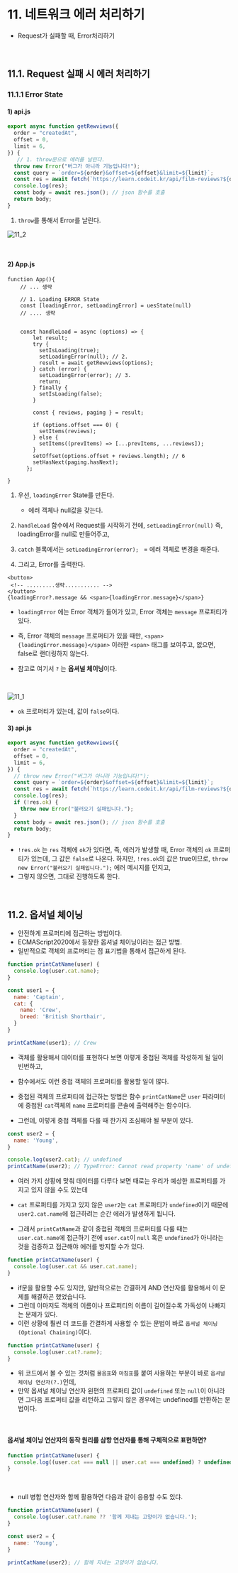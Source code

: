 # 11. 네트워크 에러 처리하기

- Request가 실패할 때, Error처리하기

<br/>

## 11.1. Request 실패 시 에러 처리하기

### 11.1.1 Error State

#### 1) api.js

```js
export async function getRewviews({
  order = "createdAt",
  offset = 0,
  limit = 6,
}) {
   // 1. throw문으로 에러를 날린다. 
  throw new Error("버그가 아니라 기능입니다!");
  const query = `order=${order}&offset=${offset}&limit=${limit}`;
  const res = await fetch(`https://learn.codeit.kr/api/film-reviews?${query}`);
  console.log(res);
  const body = await res.json(); // json 함수를 호출
  return body;
}

```

1. `throw`를 통해서 Error를 날린다.

![11_2](0)

<br/>

#### 2) App.js

```react
function App(){
    // ... 생략
    
    // 1. Loading ERROR State
    const [loadingError, setLoadingError] = uesState(null)
    // .... 생략
    
    
    const handleLoad = async (options) => {
        let result;
        try {
          setIsLoading(true);
          setLoadingError(null); // 2. 
          result = await getRewviews(options);
        } catch (error) {
          setLoadingError(error); // 3.
          return;
        } finally {
          setIsLoading(false);
        }

        const { reviews, paging } = result;

        if (options.offset === 0) {
          setItems(reviews);
        } else {
          setItems((prevItems) => [...prevItems, ...reviews]);
        }
        setOffset(options.offset + reviews.length); // 6
        setHasNext(paging.hasNext);
      };

}
```

1. 우선, `loadingError` State를 만든다. 
   - 에러 객체나 null값을 갖는다. 

2. `handleLoad` 함수에서 Request를 시작하기 전에, `setLoadingError(null)`  즉, loadingError를  null로 만들어주고, 

3. `catch` 블록에서는 `setLoadingError(error); `  = 에러 객체로 변경을 해준다. 

4. 그리고, Error를 출력한다.

```react
<button>
 <!-- .........생략........... -->
</button>
{loadingError?.message && <span>{loadingError.message}</span>}
```

- `loadingError` 에는 Error 객체가 들어가 있고, Error 객체는 `message` 프로퍼티가 있다. 
- 즉, Error 객체의 `message` 프로퍼티가 있을 때만, `<span>{loadingError.message}</span>`  이러한 `<span>` 태그를 보여주고, 없으면, false로 랜더링하지 않는다. 

- 참고로 여기서 `?` 는 **옵셔널 체이닝**이다.

<br/>

![11_1]()

- `ok` 프로퍼티가 있는데, 값이 `false`이다. 

#### 3) api.js

```js
export async function getRewviews({
  order = "createdAt",
  offset = 0,
  limit = 6,
}) {
  // throw new Error("버그가 아니라 기능입니다!");
  const query = `order=${order}&offset=${offset}&limit=${limit}`;
  const res = await fetch(`https://learn.codeit.kr/api/film-reviews?${query}`);
  console.log(res);
  if (!res.ok) {
    throw new Error("불러오기 실패입니다.");
  }
  const body = await res.json(); // json 함수를 호출
  return body;
}

```

- `!res.ok` 는 `res` 객체에 `ok`가 있다면, 즉, 에러가 발생할 때,  Error 객체의 `ok` 프로퍼티가 있는데, 그 값은 `false`로 나온다. 하지만, `!res.ok`의 값은 true이므로, `throw new Error("불러오기 실패입니다.");` 에러 메시지를 던지고,
- 그렇지 않으면, 그대로 진행하도록 한다.

<br/>

## 11.2. 옵셔널 체이닝

- 안전하게 프로퍼티에 접근하는 방법이다. 
- ECMAScript2020에서 등장한 옵셔널 체이닝이라는 접근 방법. 
- 일반적으로 객체의 프로퍼티는 점 표기법을 통해서 접근하게 된다.

```js
function printCatName(user) {
  console.log(user.cat.name);
}

const user1 = {
  name: 'Captain',
  cat: {
    name: 'Crew',
    breed: 'British Shorthair',
  }
}

printCatName(user1); // Crew
```

- 객체를 활용해서 데이터를 표현하다 보면 이렇게 중첩된 객체를 작성하게 될 일이 빈번하고, 
- 함수에서도 이런 중첩 객체의 프로퍼티를 활용할 일이 많다. 
- 중첩된 객체의 프로퍼티에 접근하는 방법은 함수 `printCatName`은 `user` 파라미터에 중첩된 `cat`객체의 `name` 프로퍼티를 콘솔에 출력해주는 함수이다.

- 그런데, 이렇게 중첩 객체를 다룰 때 한가지 조심해야 될 부분이 있다.

```js
const user2 = {
  name: 'Young',
}

console.log(user2.cat); // undefined
printCatName(user2); // TypeError: Cannot read property 'name' of undefined
```

- 여러 가지 상황에 맞춰 데이터를 다루다 보면 때로는 우리가 예상한 프로퍼티를 가지고 있지 않을 수도 있는데
-  `cat` 프로퍼티를 가지고 있지 않은 `user2`는 `cat` 프로퍼티가 `undefined`이기 때문에 `user2.cat.name`에 접근하려는 순간 에러가 발생하게 됩니다.

- 그래서 `printCatName`과 같이 중첩된 객체의 프로퍼티를 다룰 때는 `user.cat.name`에 접근하기 전에 `user.cat`이 `null` 혹은 `undefined`가 아니라는 것을 검증하고 접근해야 에러를 방지할 수가 있다.

```js
function printCatName(user) {
  console.log(user.cat && user.cat.name);
}
```

- if문을 활용할 수도 있지만, 일반적으로는 간결하게 AND 연산자를 활용해서 이 문제를 해결하곤 했었습니다.
-  그런데 이마저도 객체의 이름이나 프로퍼티의 이름이 길어질수록 가독성이 나빠지는 문제가 있다. 
- 이런 상황에 훨씬 더 코드를 간결하게 사용할 수 있는 문법이 바로 `옵셔널 체이닝(Optional Chaining)`이다.

```js
function printCatName(user) {
  console.log(user.cat?.name);
}
```

- 위 코드에서 볼 수 있는 것처럼 `물음표`와 `마침표`를 붙여 사용하는 부분이 바로 `옵셔널 체이닝 연산자(?.)`인데,
- 만약 옵셔널 체이닝 연산자 왼편의 프로퍼티 값이 `undefined` 또는 `null`이 아니라면 그다음 프로퍼티 값을 리턴하고 그렇지 않은 경우에는 undefined를 반환하는 문법이다.

<br/>

#### 옵셔널 체이닝 연산자의 동작 원리를 삼항 연산자를 통해 구체적으로 표현하면?

```js
function printCatName(user) {
  console.log((user.cat === null || user.cat === undefined) ? undefined : user.cat.name);
}
```

<br/>

- null 병합 연산자와 함께 활용하면 다음과 같이 응용할 수도 있댜.

```js
function printCatName(user) {
  console.log(user.cat?.name ?? '함께 지내는 고양이가 없습니다.');
}

const user2 = {
  name: 'Young',
}

printCatName(user2); // 함께 지내는 고양이가 없습니다.
```

